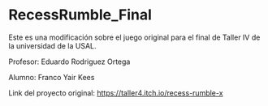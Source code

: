 # RecessRumble_Final
Este es una modificación sobre el juego original para el final de Taller IV de la universidad de la USAL.

Profesor: Eduardo Rodriguez Ortega

Alumno: Franco Yair Kees

Link del proyecto original: https://taller4.itch.io/recess-rumble-x


